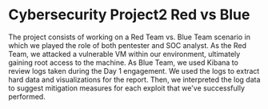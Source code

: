 # Cybersecurity Project2 Red vs Blue

The project consists of working on a Red Team vs. Blue Team scenario in which we played the role of both pentester and SOC analyst.
As the Red Team, we attacked a vulnerable VM within our environment, ultimately gaining root access to the machine. As Blue Team, we used Kibana to review logs taken during the Day 1 engagement. We used the logs to extract hard data and visualizations for the report.
Then, we interpreted the log data to suggest mitigation measures for each exploit that we've successfully performed.

